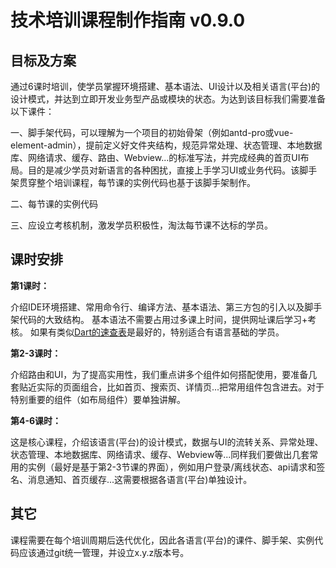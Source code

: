 # 技术培训课程制作指南 v0.9.0

## 目标及方案

通过6课时培训，使学员掌握环境搭建、基本语法、UI设计以及相关语言(平台)的设计模式，并达到立即开发业务型产品或模块的状态。为达到该目标我们需要准备以下课件：

一、脚手架代码，可以理解为一个项目的初始骨架（例如antd-pro或vue-element-admin），提前定义好文件夹结构，规范异常处理、状态管理、本地数据库、网络请求、缓存、路由、Webview...的标准写法，并完成经典的首页UI布局。目的是减少学员对新语言的各种困扰，直接上手学习UI或业务代码。该脚手架贯穿整个培训课程，每节课的实例代码也基于该脚手架制作。

二、每节课的实例代码

三、应设立考核机制，激发学员积极性，淘汰每节课不达标的学员。

## 课时安排

**第1课时：**

介绍IDE环境搭建、常用命令行、编译方法、基本语法、第三方包的引入以及脚手架代码的大致结构。
基本语法不需要占用过多课上时间，提供网址课后学习+考核。
如果有类似[Dart的速查表](https://dart.cn/codelabs/dart-cheatsheet)是最好的，特别适合有语言基础的学员。

**第2-3课时：**

介绍路由和UI，为了提高实用性，我们重点讲多个组件如何搭配使用，要准备几套贴近实际的页面组合，比如首页、搜索页、详情页...把常用组件包含进去。对于特别重要的组件（如布局组件）要单独讲解。

**第4-6课时：**

这是核心课程，介绍该语言(平台)的设计模式，数据与UI的流转关系、异常处理、状态管理、本地数据库、网络请求、缓存、Webview等...同样我们要做出几套常用的实例（最好是基于第2-3节课的界面），例如用户登录/离线状态、api请求和签名、消息通知、首页缓存...这需要根据各语言(平台)单独设计。


## 其它

课程需要在每个培训周期后迭代优化，因此各语言(平台)的课件、脚手架、实例代码应该通过git统一管理，并设立x.y.z版本号。
